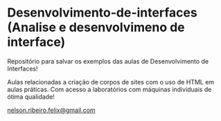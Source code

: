 

# Desenvolvimento-de-interfaces (Analise e desenvolvimeno de interface)



Repositório para salvar os exemplos das aulas de Desenvolvimento de Interfaces!

Aulas relacionadas a criação de corpos de sites com o uso de HTML em aulas práticas. Com acesso a laboratórios com máquinas individuais de ótima qualidade!

nelson.ribeiro.felix@gmail.com
